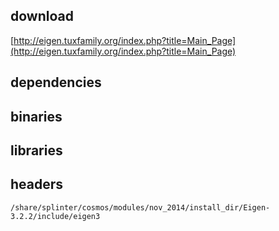 ## download

[http://eigen.tuxfamily.org/index.php?title=Main_Page](http://eigen.tuxfamily.org/index.php?title=Main_Page)

## dependencies

## binaries


## libraries


## headers

	/share/splinter/cosmos/modules/nov_2014/install_dir/Eigen-3.2.2/include/eigen3
